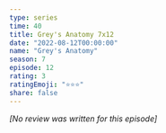 ```yaml
---
type: series
time: 40
title: Grey's Anatomy 7x12
date: "2022-08-12T00:00:00"
name: "Grey's Anatomy"
season: 7
episode: 12
rating: 3
ratingEmoji: "⭐️⭐️⭐️"
share: false
---
```


_[No review was written for this episode]_
